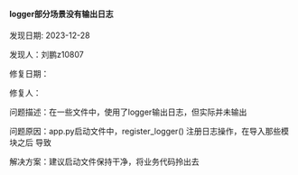 
#### logger部分场景没有输出日志

发现日期: 2023-12-28

发现人：刘鹏z10807

修复日期：

修复人：

问题描述：在一些文件中，使用了logger输出日志，但实际并未输出

问题原因：app.py启动文件中，register_logger() 注册日志操作，在导入那些模块之后 导致

解决方案：建议启动文件保持干净，将业务代码拎出去
